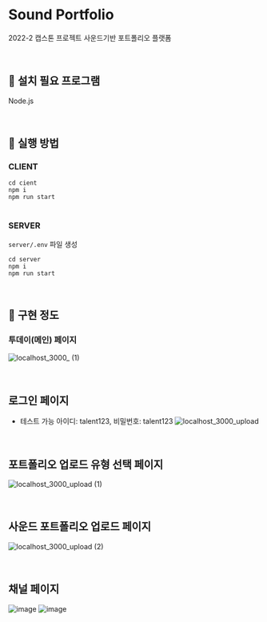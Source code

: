 # Sound Portfolio

2022-2 캡스톤 프로젝트 사운드기반 포트폴리오 플랫폼

<br>

## 🎵 설치 필요 프로그램

Node.js

<br>

## 🎵 실행 방법

### CLIENT

`cd cient`<br>
`npm i`<br>
`npm run start`<br>
<br>

### SERVER

`server/.env` 파일 생성

`cd server`<br>
`npm i`<br>
`npm run start`<br>

<br>

## 🎵 구현 정도
### 투데이(메인) 페이지
![localhost_3000_ (1)](https://user-images.githubusercontent.com/78714820/217307644-6389f553-e4f1-4385-b125-15fe9bc62789.png)

<br>

## 로그인 페이지 
- 테스트 가능 아이디: talent123, 비밀번호: talent123
![localhost_3000_upload](https://user-images.githubusercontent.com/78714820/217307808-2aaa920b-e416-4a6f-aead-0f2f111463f0.png)

<br>
  
## 포트폴리오 업로드 유형 선택 페이지
![localhost_3000_upload (1)](https://user-images.githubusercontent.com/78714820/217307864-a5f8d023-cf8a-4291-9818-b55ff5a676f5.png)

<br>

## 사운드 포트폴리오 업로드 페이지
![localhost_3000_upload (2)](https://user-images.githubusercontent.com/78714820/217307896-8d8ae405-1db1-45a2-8576-a1a59db79243.png)

<br>

## 채널 페이지
![image](https://user-images.githubusercontent.com/78714820/217307477-609a3a79-819c-4609-8cb5-e572cf2f271b.png)
![image](https://user-images.githubusercontent.com/78714820/217307611-9eddf9dc-4dda-4be6-b7e0-437f1496391c.png)



<br>
